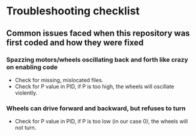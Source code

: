 # Troubleshooting checklist
## Common issues faced when this repository was first coded and how they were fixed

### Spazzing motors/wheels oscillating back and forth like crazy on enabling code

- Check for missing, mislocated files.
- Check for P value in PID, if P is too high, the wheels will oscillate violently.

### Wheels can drive forward and backward, but refuses to turn

- Check for P value in PID, if P is too low (in our case 0), the wheels will not turn.
